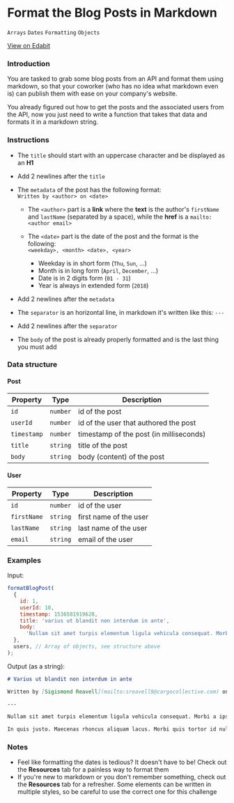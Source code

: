 # Format the Blog Posts in Markdown

`Arrays` `Dates` `Formatting` `Objects`

[View on Edabit](https://edabit.com/challenge/MASwNDXR7dSii2QuS)

### Introduction

You are tasked to grab some blog posts from an API and format them using markdown, so that your coworker (who has no idea what markdown even is) can publish them with ease on your company's website.

You already figured out how to get the posts and the associated users from the API, now you just need to write a function that takes that data and formats it in a markdown string.

### Instructions

- The `title` should start with an uppercase character and be displayed as an **H1**

- Add 2 newlines after the `title`

- The `metadata` of the post has the following format:  
  `Written by <author> on <date>`

  - The `<author>` part is a **link** where the **text** is the author's `firstName` and `lastName` (separated by a space), while the **href** is a `mailto:<author email>`

  - The `<date>` part is the date of the post and the format is the following:  
    `<weekday>, <month> <date>, <year>`

    - Weekday is in short form (`Thu`, `Sun`, …)
    - Month is in long form (`April`, `December`, …)
    - Date is in 2 digits form (`01 - 31`)
    - Year is always in extended form (`2018`)

- Add 2 newlines after the `metadata`

- The `separator` is an horizontal line, in markdown it's written like this: `---`

- Add 2 newlines after the `separator`

- The `body` of the post is already properly formatted and is the last thing you must add

### Data structure

#### Post

| Property    | Type     | Description                             |
| ----------- | -------- | --------------------------------------- |
| `id`        | `number` | id of the post                          |
| `userId`    | `number` | id of the user that authored the post   |
| `timestamp` | `number` | timestamp of the post (in milliseconds) |
| `title`     | `string` | title of the post                       |
| `body`      | `string` | body (content) of the post              |

#### User

| Property    | Type     | Description            |
| ----------- | -------- | ---------------------- |
| `id`        | `number` | id of the user         |
| `firstName` | `string` | first name of the user |
| `lastName`  | `string` | last name of the user  |
| `email`     | `string` | email of the user      |

### Examples

Input:

```js
formatBlogPost(
  {
    id: 1,
    userId: 10,
    timestamp: 1536581919628,
    title: 'varius ut blandit non interdum in ante',
    body:
      'Nullam sit amet turpis elementum ligula vehicula consequat. Morbi a ipsum. Integer a nibh.\n\nIn quis justo. Maecenas rhoncus aliquam lacus. Morbi quis tortor id nulla ultrices aliquet.',
  },
  users, // Array of objects, see structure above
);
```

Output (as a string):

```md
# Varius ut blandit non interdum in ante

Written by [Sigismond Reavell](mailto:sreavell9@cargocollective.com) on Mon, September 10, 2018

---

Nullam sit amet turpis elementum ligula vehicula consequat. Morbi a ipsum. Integer a nibh.

In quis justo. Maecenas rhoncus aliquam lacus. Morbi quis tortor id nulla ultrices aliquet.
```

### Notes

- Feel like formatting the dates is tedious? It doesn't have to be! Check out the **Resources** tab for a painless way to format them
- If you're new to markdown or you don't remember something, check out the **Resources** tab for a refresher. Some elements can be written in multiple styles, so be careful to use the correct one for this challenge
